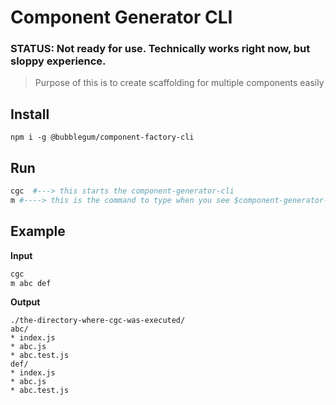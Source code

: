 # Component Generator CLI

### STATUS: Not ready for use. Technically works right now, but sloppy experience.

> Purpose of this is to create scaffolding for multiple components easily

## Install
```
npm i -g @bubblegum/component-factory-cli
```

## Run
```bash
cgc  #---> this starts the component-generator-cli
m #----> this is the command to type when you see $component-generator-cli
```

## Example

**Input**
```bash
cgc
m abc def
```

**Output**
```
./the-directory-where-cgc-was-executed/
abc/
* index.js
* abc.js
* abc.test.js
def/
* index.js
* abc.js
* abc.test.js
```
